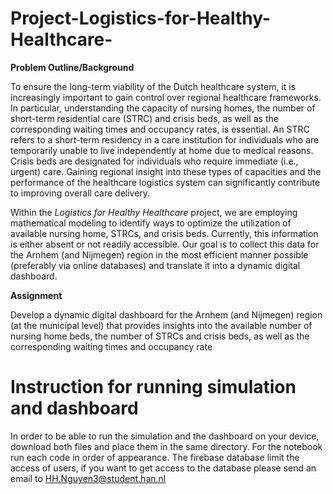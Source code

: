 # Project-Logistics-for-Healthy-Healthcare-

 
**Problem Outline/Background**
 
To ensure the long-term viability of the Dutch healthcare system, it is increasingly important to gain control over regional healthcare frameworks. In particular, understanding the capacity of nursing homes, the number of short-term residential care (STRC) and crisis beds, as well as the corresponding waiting times and occupancy rates, is essential. An STRC refers to a short-term residency in a care institution for individuals who are temporarily unable to live independently at home due to medical reasons. Crisis beds are designated for individuals who require immediate (i.e., urgent) care. Gaining regional insight into these types of capacities and the performance of the healthcare logistics system can significantly contribute to improving overall care delivery.
 
Within the _Logistics for Healthy Healthcare_ project, we are employing mathematical modeling to identify ways to optimize the utilization of available nursing home, STRCs, and crisis beds. Currently, this information is either absent or not readily accessible. Our goal is to collect this data for the Arnhem (and Nijmegen) region in the most efficient manner possible (preferably via online databases) and translate it into a dynamic digital dashboard.
 
**Assignment**
 
Develop a dynamic digital dashboard for the Arnhem (and Nijmegen) region (at the municipal level) that provides insights into the available number of nursing home beds, the number of STRCs and crisis beds, as well as the corresponding waiting times and occupancy rate

# Instruction for running simulation and dashboard

In order to be able to run the simulation and the dashboard on your device, download both files and place them in the same directory. For the notebook run each code in order of appearance. 
The firebase database limit the access of users, if you want to get access to the database please send an email to HH.Nguyen3@student.han.nl
